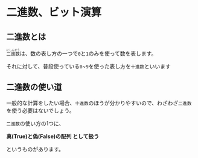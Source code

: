# 二進数、ビット演算

## 二進数とは

<ruby>`二進数`<rt>にしんすう</rt></ruby>は、数の表し方の一つで`0`と`1`のみを使って数を表します。

それに対して、普段使っている`0`~`9`を使った表し方を`十進数`といいます

## 二進数の使い道

一般的な計算をしたい場合、`十進数`のほうが分かりやすいので、わざわざ`二進数`を使う必要はないでしょう。


`二進数`の使い方の1つに、

**真(True)と偽(False)の配列 として扱う**

というものがあります。
